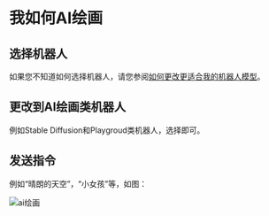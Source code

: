 # 我如何AI绘画

## 选择机器人

如果您不知道如何选择机器人，请您参阅[如何更改更适合我的机器人模型](https://page.suaolin.one/change-bot)。

## 更改到AI绘画类机器人

例如Stable Diffusion和Playgroud类机器人，选择即可。

## 发送指令

例如“晴朗的天空”，“小女孩”等，如图：

![ai绘画](https://page.suaolin.one/img/aidraw.png)
